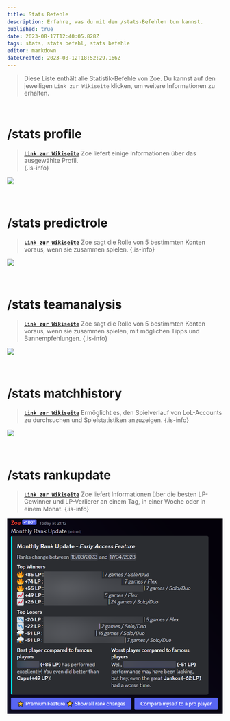 ```yaml
---
title: Stats Befehle
description: Erfahre, was du mit den /stats-Befehlen tun kannst.
published: true
date: 2023-08-17T12:40:05.828Z
tags: stats, stats befehl, stats befehle
editor: markdown
dateCreated: 2023-08-12T18:52:29.166Z
---
```




> Diese Liste enthält alle Statistik-Befehle von Zoe. Du kannst auf den jeweiligen `Link zur Wikiseite` klicken, um weitere Informationen zu erhalten.

<br> 

#  /stats profile

>  [**`Link zur Wikiseite`**](/de/commands/stats/profile/)
> Zoe liefert einige Informationen über das ausgewählte Profil.  
>{.is-info}
  
![](/new_statsprofile_cropped.png)

<br> 
  
#  /stats predictrole

>  [**`Link zur Wikiseite`**](/de/commands/stats/predictRole/)
>  Zoe sagt die Rolle von 5 bestimmten Konten voraus, wenn sie zusammen spielen.
>{.is-info}
  
![](/new_stats_predictrole.png)

<br> 

#  /stats teamanalysis

>  [**`Link zur Wikiseite`**](/de/commands/stats/teamAnalysis/)
>  Zoe sagt die Rolle von 5 bestimmten Konten voraus, wenn sie zusammen spielen, mit möglichen Tipps und Bannempfehlungen.
>{.is-info}
  
![](/new_statsteamanalysis.png)

<br> 

#  /stats matchhistory

>  [**`Link zur Wikiseite`**](/de/commands/stats/matchhistory/)
>  Ermöglicht es, den Spielverlauf von LoL-Accounts zu durchsuchen und Spielstatistiken anzuzeigen. 
>{.is-info}
  
![](/new_stats_matchhistory_cropped.png)

<br> 

#  /stats rankupdate

>  [**`Link zur Wikiseite`**](/de/commands/stats/rankupdate/)
>  Zoe liefert Informationen über die besten LP-Gewinner und LP-Verlierer an einem Tag, in einer Woche oder in einem Monat. 
>{.is-info}
  
![](/stats_rankupdate.png)

<br> 
  